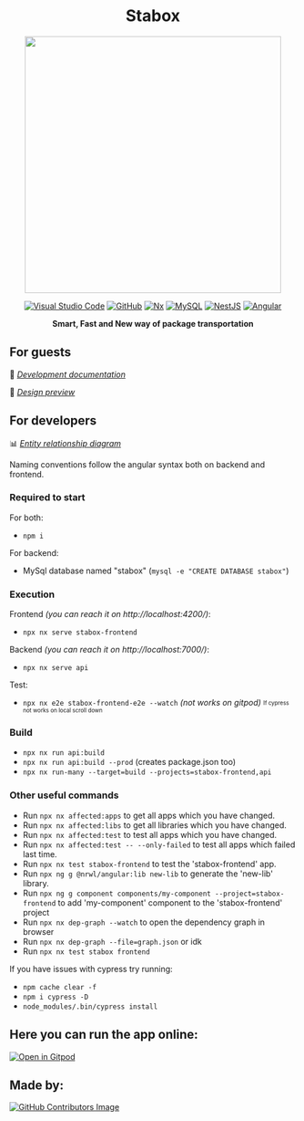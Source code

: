 <div align="center">
  
# Stabox

<a href="https://www.stabox.hu"><img src="https://drive.google.com/uc?export=view&id=1wnxXt-08N5PoJNZN2JBUZTo6ij7rneQ1" width="450"/></a>

<a href="https://code.visualstudio.com/">![Visual Studio Code](https://img.shields.io/static/v1?style=for-the-badge&message=Visual+Studio+Code&color=007ACC&logo=Visual+Studio+Code&logoColor=FFFFFF&label=)</a>
<a href="https://github.com/">![GitHub](https://img.shields.io/static/v1?style=for-the-badge&message=GitHub&color=181717&logo=GitHub&logoColor=FFFFFF&label=)</a>
<a href="https://nx.dev/">![Nx](https://img.shields.io/static/v1?style=for-the-badge&message=Nx&color=143055&logo=Nx&logoColor=FFFFFF&label=)</a>
<a href="https://www.mysql.com/">![MySQL](https://img.shields.io/static/v1?style=for-the-badge&message=MySQL&color=4479A1&logo=MySQL&logoColor=FFFFFF&label=)</a>
<a href="https://nestjs.com/">![NestJS](https://img.shields.io/static/v1?style=for-the-badge&message=NestJS&color=E0234E&logo=NestJS&logoColor=FFFFFF&label=)</a>
<a href="https://angular.io/">![Angular](https://img.shields.io/static/v1?style=for-the-badge&message=Angular&color=DD0031&logo=Angular&logoColor=FFFFFF&label=)</a>

**Smart, Fast and New way of package transportation**

</div>

## For guests

:memo:
_[Development documentation](https://drive.google.com/drive/folders/1aS6iPvhOs3syn9xBn8x2ZOD_y9JpdqX3?usp=sharing)_

:art:
_[Design preview](https://www.figma.com/community/file/1049586110990675041/Stabox-Design)_

## For developers

:bar_chart:
_[Entity relationship diagram](https://drive.google.com/file/d/16Sp48zplwlCXzkh4lGCJgLFKxFITv4Oc/view?usp=sharing)_

Naming conventions follow the angular syntax both on backend and frontend.

### Required to start

For both:

- `npm i`

For backend:

- MySql database named "stabox" (`mysql -e "CREATE DATABASE stabox"`)

### Execution

Frontend _(you can reach it on http://localhost:4200/)_:

- `npx nx serve stabox-frontend`

Backend _(you can reach it on http://localhost:7000/)_:

- `npx nx serve api`

Test:

- `npx nx e2e stabox-frontend-e2e --watch` _(not works on gitpod)_
  <sub><sup>If cypress not works on local scroll down </sup></sub>

### Build

- `npx nx run api:build`
- `npx nx run api:build --prod` (creates package.json too)
- `npx nx run-many --target=build --projects=stabox-frontend,api`

### Other useful commands

- Run `npx nx affected:apps` to get all apps which you have changed.
- Run `npx nx affected:libs` to get all libraries which you have changed.
- Run `npx nx affected:test` to test all apps which you have changed.
- Run `npx nx affected:test -- --only-failed` to test all apps which failed last time.
- Run `npx nx test stabox-frontend` to test the 'stabox-frontend' app.
- Run `npx ng g @nrwl/angular:lib new-lib` to generate the 'new-lib' library.
- Run `npx ng g component components/my-component --project=stabox-frontend` to add 'my-component' component to the 'stabox-frontend' project
- Run `npx nx dep-graph --watch` to open the dependency graph in browser
- Run `npx nx dep-graph --file=graph.json` or idk
- Run `npx nx test stabox frontend`

If you have issues with cypress try running:

- `npm cache clear -f`
- `npm i cypress -D`
- `node_modules/.bin/cypress install`

## Here you can run the app online:

[![Open in Gitpod](https://gitpod.io/button/open-in-gitpod.svg)](https://gitpod.io/#https://github.com/barni363hun/Stabox)

## Made by:

<a href="https://github.com/barni363hun/Stabox/graphs/contributors">![GitHub Contributors Image](https://contrib.rocks/image?repo=barni363hun/stabox)</a>
